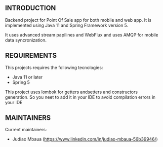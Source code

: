 INTRODUCTION
------------
Backend project for Point Of Sale app for both mobile and web app. It is implemented using Java 11 and Spring Framework version 5. 

It uses advanced stream papilines and WebFlux and uses AMQP for mobile data syncronization.

REQUIREMENTS
------------
This projects requires the following tecnologies:

 * Java 11 or later
 * Spring 5

This project uses lombok for getters andsetters and constructors generation. 
So you neet to add it in your IDE to avoid compilation errors in your IDE

MAINTAINERS
-----------
Current maintainers:
 * Judiao Mbaua (https://www.linkedin.com/in/judiao-mbaua-56b39946/)
